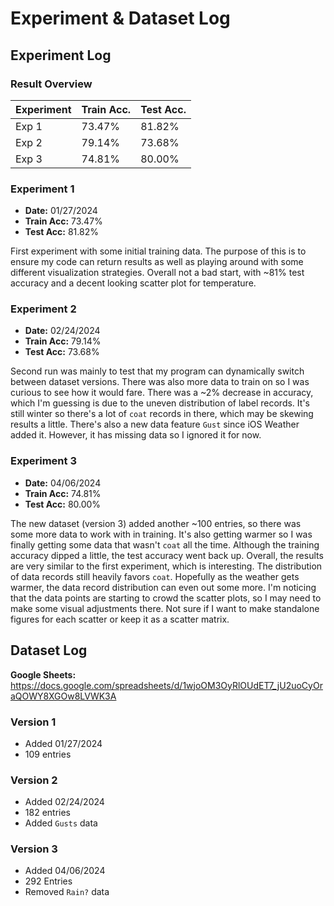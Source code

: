 # Experiment & Dataset Log

## Experiment Log
### Result Overview
| Experiment | Train Acc. | Test Acc. |
| ---------- | ---------- | --------- |
| Exp 1      | 73.47%     | 81.82%    |
| Exp 2      | 79.14%     | 73.68%    |
| Exp 3      | 74.81%     | 80.00%    |

### Experiment 1
- **Date:** 01/27/2024
- **Train Acc:** 73.47%
- **Test Acc:** 81.82%

First experiment with some initial training data. The purpose of this is to
ensure my code can return results as well as playing around with some different
visualization strategies. Overall not a bad start, with ~81% test accuracy and a
decent looking scatter plot for temperature.

### Experiment 2
- **Date:** 02/24/2024
- **Train Acc:** 79.14%
- **Test Acc:** 73.68%

Second run was mainly to test that my program can dynamically switch between
dataset versions. There was also more data to train on so I was curious to see
how it would fare. There was a ~2% decrease in accuracy, which I'm guessing is
due to the uneven distribution of label records. It's still winter so there's a
lot of `coat` records in there, which may be skewing results a little. There's
also a new data feature `Gust` since iOS Weather added it. However, it has
missing data so I ignored it for now.

### Experiment 3
- **Date:** 04/06/2024
- **Train Acc:** 74.81%
- **Test Acc:** 80.00%

The new dataset (version 3) added another ~100 entries, so there was some more
data to work with in training. It's also getting warmer so I was finally getting
some data that wasn't `coat` all the time. Although the training accuracy dipped
a little, the test accuracy went back up. Overall, the results are very similar
to the first experiment, which is interesting. The distribution of data records
still heavily favors `coat`. Hopefully as the weather gets warmer, the data
record distribution can even out some more. I'm noticing that the data points
are starting to crowd the scatter plots, so I may need to make some visual
adjustments there. Not sure if I want to make standalone figures for each
scatter or keep it as a scatter matrix.

## Dataset Log
**Google Sheets:** https://docs.google.com/spreadsheets/d/1wjoOM3OyRlOUdET7_jU2uoCyOraQOWY8XGOw8LVWK3A

### Version 1
- Added 01/27/2024
- 109 entries

### Version 2
- Added 02/24/2024
- 182 entries
- Added `Gusts` data

### Version 3
- Added 04/06/2024
- 292 Entries
- Removed `Rain?` data
